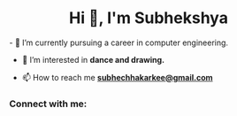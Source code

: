 <h1 align="center">Hi 👋, I'm Subhekshya</h1>
- 🌱 I’m currently pursuing a career in computer engineering.

- 👀 I’m interested in **dance and drawing.**

- 📫 How to reach me **subhechhakarkee@gmail.com**

<h3 align="left">Connect with me:</h3>
<p align="left">
</p>

